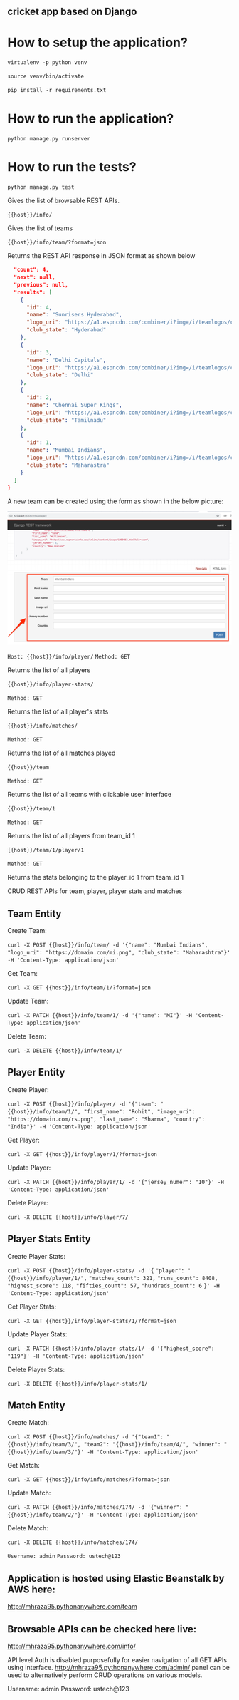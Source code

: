 

## cricket app based on Django

# How to setup the application?

`virtualenv -p python venv`

`source venv/bin/activate`

`pip install -r requirements.txt`

# How to run the application?

`python manage.py runserver`

# How to run the tests?

`python manage.py test`


Gives the list of browsable REST APIs.

`{{host}}/info/`

Gives the list of teams

`{{host}}/info/team/?format=json`

Returns the REST API response in JSON format as shown below

```json
  "count": 4,
  "next": null,
  "previous": null,
  "results": [
    {
      "id": 4,
      "name": "Sunrisers Hyderabad",
      "logo_uri": "https://a1.espncdn.com/combiner/i?img=/i/teamlogos/cricket/500/628333.png",
      "club_state": "Hyderabad"
    },
    {
      "id": 3,
      "name": "Delhi Capitals",
      "logo_uri": "https://a1.espncdn.com/combiner/i?img=/i/teamlogos/cricket/500/335975.png",
      "club_state": "Delhi"
    },
    {
      "id": 2,
      "name": "Chennai Super Kings",
      "logo_uri": "https://a1.espncdn.com/combiner/i?img=/i/teamlogos/cricket/500/335974.png",
      "club_state": "Tamilnadu"
    },
    {
      "id": 1,
      "name": "Mumbai Indians",
      "logo_uri": "https://a1.espncdn.com/combiner/i?img=/i/teamlogos/cricket/500/335978.png",
      "club_state": "Maharastra"
    }
  ]
}
```



A new team can be created using the form as shown in the below picture:



![](./sc.png)



`Host: {{host}}/info/player/`
`Method: GET`



Returns the list of all players



`{{host}}/info/player-stats/`

`Method: GET`



Returns the list of all player's stats



`{{host}}/info/matches/`

`Method: GET`



Returns the list of all matches played



`{{host}}/team`

`Method: GET`



Returns the list of all teams with clickable user interface



`{{host}}/team/1`

`Method: GET`



Returns the list of all players from team_id 1



`{{host}}/team/1/player/1`

`Method: GET`



Returns the stats belonging to the player_id 1 from team_id 1



CRUD REST APIs for team, player, player stats and matches

## Team Entity

Create Team:

`curl -X POST {{host}}/info/team/ -d '{"name": "Mumbai Indians", "logo_uri": "https://domain.com/mi.png", "club_state": "Maharashtra"}' -H 'Content-Type: application/json'`



Get Team:

`curl -X GET {{host}}/info/team/1/?format=json`



Update Team:

`curl -X PATCH {{host}}/info/team/1/ -d '{"name": "MI"}' -H 'Content-Type: application/json'`



Delete Team:

`curl -X DELETE {{host}}/info/team/1/`



## Player Entity

Create Player:

`curl -X POST {{host}}/info/player/ -d '{"team": "{{host}}/info/team/1/", "first_name": "Rohit", "image_uri": "https://domain.com/rs.png", "last_name": "Sharma", "country": "India"}' -H 'Content-Type: application/json'`



Get Player:

`curl -X GET {{host}}/info/player/1/?format=json`



Update Player:

`curl -X PATCH {{host}}/info/player/1/ -d '{"jersey_numer": "10"}' -H 'Content-Type: application/json'`



Delete Player:

`curl -X DELETE {{host}}/info/player/7/`



## Player Stats Entity

Create Player Stats:

`curl -X POST {{host}}/info/player-stats/ -d '{`
    `"player": "{{host}}/info/player/1/",`
    `"matches_count": 321,`
    `"runs_count": 8408,`
    `"highest_score": 118,`
    `"fifties_count": 57,`
    `"hundreds_count": 6`
`}' -H 'Content-Type: application/json'`



Get Player Stats:

`curl -X GET {{host}}/info/player-stats/1/?format=json`



Update Player Stats:

`curl -X PATCH {{host}}/info/player-stats/1/ -d '{"highest_score": "119"}' -H 'Content-Type: application/json'`



Delete Player Stats:

`curl -X DELETE {{host}}/info/player-stats/1/`



## Match Entity

Create Match:

`curl -X POST {{host}}/info/matches/ -d '{"team1": "{{host}}/info/team/3/", "team2": "{{host}}/info/team/4/", "winner": "{{host}}/info/team/3/"}' -H 'Content-Type: application/json'`



Get Match:

`curl -X GET {{host}}/info/info/matches/?format=json`



Update Match:

`curl -X PATCH {{host}}/info/matches/174/ -d '{"winner": "{{host}}/info/team/2/"}' -H 'Content-Type: application/json'`



Delete Match:

`curl -X DELETE {{host}}/info/matches/174/`


`Username: admin`
`Password: ustech@123`


## Application is hosted using Elastic Beanstalk by AWS here:
http://mhraza95.pythonanywhere.com/team

## Browsable APIs can be checked here live:
http://mhraza95.pythonanywhere.com/info/

API level Auth is disabled purposefully for easier navigation of all GET APIs using interface.
http://mhraza95.pythonanywhere.com/admin/ panel can be used to alternatively perform CRUD operations on various models.

Username: admin Password: ustech@123



